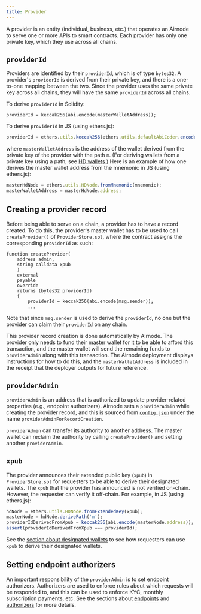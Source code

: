 ```yaml
---
title: Provider
---
```


A provider is an entity \(individual, business, etc.\) that operates an Airnode to serve one or more APIs to smart contracts. Each provider has only one private key, which they use across all chains.

## `providerId`

Providers are identified by their `providerId`, which is of type `bytes32`. A provider's `providerId` is derived from their private key, and there is a one-to-one mapping between the two. Since the provider uses the same private key across all chains, they will have the same `providerId` across all chains.

To derive `providerId` in Solidity:

```text
providerId = keccak256(abi.encode(masterWalletAddress));
```

To derive `providerId` in JS \(using ethers.js\):

```javascript
providerId = ethers.utils.keccak256(ethers.utils.defaultAbiCoder.encode(['address'], [masterWalletAddress]));
```

where `masterWalletAddress` is the address of the wallet derived from the private key of the provider with the path `m`. \(For deriving wallets from a private key using a path, see [HD wallets](https://github.com/ethereumbook/ethereumbook/blob/develop/05wallets.asciidoc#hd_wallets).\) Here is an example of how one derives the master wallet address from the mnemonic in JS \(using ethers.js\):

```javascript
masterHdNode = ethers.utils.HDNode.fromMnemonic(mnemonic);
masterWalletAddress = masterHdNode.address;
```

## Creating a provider record

Before being able to serve on a chain, a provider has to have a record created. To do this, the provider's master wallet has to be used to call `createProvider()` of `ProviderStore.sol`, where the contract assigns the corresponding `providerId` as such:

```text
function createProvider(
    address admin,
    string calldata xpub
    )
    external
    payable
    override
    returns (bytes32 providerId)
    {
        providerId = keccak256(abi.encode(msg.sender));
        ...
```

Note that since `msg.sender` is used to derive the `providerId`, no one but the provider can claim their `providerId` on any chain.

This provider record creation is done automatically by Airnode. The provider only needs to fund their master wallet for it to be able to afford this transaction, and the master wallet will send the remaining funds to `providerAdmin` along with this transaction. The Airnode deployment displays instructions for how to do this, and the `masterWalletAddress` is included in the receipt that the deployer outputs for future reference.

## `providerAdmin`

`providerAdmin` is an address that is authorized to update provider-related properties \(e.g., endpoint authorizers\). Airnode sets a `providerAdmin` while creating the provider record, and this is sourced from [`config.json`](/airnode/config-json.md) under the name `providerAdminForRecordCreation`.

`providerAdmin` can transfer its authority to another address. The master wallet can reclaim the authority by calling `createProvider()` and setting another `providerAdmin`.

## `xpub`

The provider announces their extended public key \(`xpub`\) in `ProviderStore.sol` for requesters to be able to derive their designated wallets. The `xpub` that the provider has announced is not verified on-chain. However, the requester can verify it off-chain. For example, in JS \(using ethers.js\):

```javascript
hdNode = ethers.utils.HDNode.fromExtendedKey(xpub);
masterNode = hdNode.derivePath('m');
providerIdDerivedFromXpub = keccak256(abi.encode(masterNode.address));
assert(providerIdDerivedFromXpub === providerId);
```

See the [section about designated wallets](/request-response-protocol/designated-wallet.md) to see how requesters can use `xpub` to derive their designated wallets.

## Setting endpoint authorizers

An important responsibility of the `providerAdmin` is to set endpoint authorizers. Authorizers are used to enforce rules about which requests will be responded to, and this can be used to enforce KYC, monthly subscription payments, etc. See the sections about [endpoints](/request-response-protocol/endpoint.md) and [authorizers](/request-response-protocol/authorizer.md) for more details.
